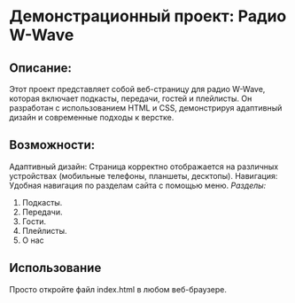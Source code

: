 # Демонстрационный проект: Радио W-Wave
## Описание:
Этот проект представляет собой веб-страницу для радио W-Wave, которая включает подкасты, передачи, гостей и плейлисты. Он разработан с использованием HTML и CSS, демонстрируя адаптивный дизайн и современные подходы к верстке.

## Возможности:
Адаптивный дизайн: Страница корректно отображается на различных устройствах (мобильные телефоны, планшеты, десктопы).
Навигация: Удобная навигация по разделам сайта с помощью меню.
*Разделы:*
1. Подкасты.
2. Передачи.
3. Гости.
4. Плейлисты.
5. О нас

## Использование
Просто откройте файл index.html в любом веб-браузере. 


